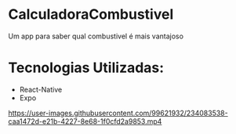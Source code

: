 # CalculadoraCombustivel
Um app para saber qual combustivel é mais vantajoso

# Tecnologias Utilizadas: 
- React-Native 
- Expo

https://user-images.githubusercontent.com/99621932/234083538-caa1472d-e21b-4227-8e68-1f0cfd2a9853.mp4


